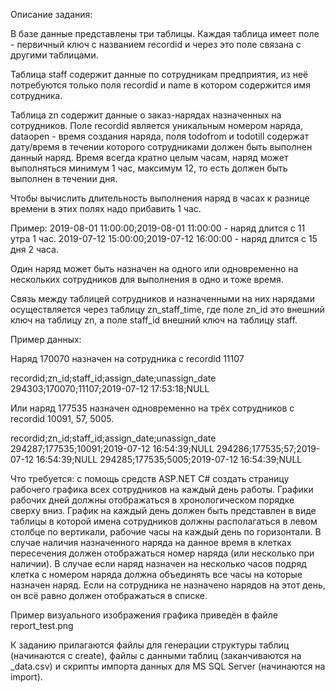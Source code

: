 Описание задания:

В базе данные представлены три таблицы. Каждая таблица имеет поле - первичный ключ
с названием recordid и через это поле связана с другими таблицами.


Таблица staff содержит данные по сотрудникам предприятия, из неё потребуются только поля recordid и name
в котором содержится имя сотрудника.

Таблица zn содержит данные о заказ-нарядах назначенных на сотрудников. Поле recordid является
уникальным номером наряда, dataopen - время создания наряда, поля todofrom и todotill содержат 
дату/время в течении которого сотрудниками должен быть выполнен данный наряд.
Время всегда кратно целым часам, наряд может выполняться минимум 1 час, максимум 12, 
то есть должен быть выполнен в течении дня.

Чтобы вычислить длительность выполнения наряд в часах к разнице времени в этих полях надо прибавить 1 час.

Пример:
2019-08-01 11:00:00;2019-08-01 11:00:00 - наряд длится с 11 утра 1 час.
2019-07-12 15:00:00;2019-07-12 16:00:00 - наряд длится с 15 дня 2 часа.

Один наряд может быть назначен на одного или одновременно на нескольких сотрудников для выполнения в одно и тоже
время.

Связь между таблицей сотрудников и назначенными на них нарядами осуществляется через таблицу
zn_staff_time, где поле zn_id это внешний ключ на таблицу zn, а поле staff_id внешний ключ на таблицу staff.

Пример данных:

Наряд 170070 назначен на сотрудника с recordid 11107

recordid;zn_id;staff_id;assign_date;unassign_date
294303;170070;11107;2019-07-12 17:53:18;NULL

Или наряд 177535 назначен одновременно на трёх сотрудников с recordid 10091, 57, 5005.

recordid;zn_id;staff_id;assign_date;unassign_date                                
294287;177535;10091;2019-07-12 16:54:39;NULL
294286;177535;57;2019-07-12 16:54:39;NULL
294285;177535;5005;2019-07-12 16:54:39;NULL

Что требуется: с помощь средств ASP.NET С# создать страницу рабочего графика всех сотрудников на каждый день работы.
Графики рабочих дней должны отображаться в хронологическом порядке сверху вниз. График на каждый день должен быть 
представлен в виде таблицы в которой имена сотрудников должны располагаться в левом столбце по вертикали, рабочие часы 
на каждый день по горизонтали. В случае наличия назначенного наряда на данное время в клетках пересечения должен 
отображаться номер наряда  (или несколько при наличии). В случае если наряд назначен на несколько часов подряд 
клетка с номером наряда должна объединять все часы на которые назначен наряд. Если на сотрудника не назначено нарядов
на этот день, он всё равно должен отображаться в списке.

Пример визуального изображения графика приведён в файле report_test.png

К заданию прилагаются файлы для генерации структуры таблиц (начинаются с create),
файлы с данными таблиц (заканчиваются на _data.csv) и скрипты импорта данных для MS SQL Server (начинаются на import).

